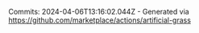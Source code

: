 Commits: 2024-04-06T13:16:02.044Z - Generated via https://github.com/marketplace/actions/artificial-grass
<br>
